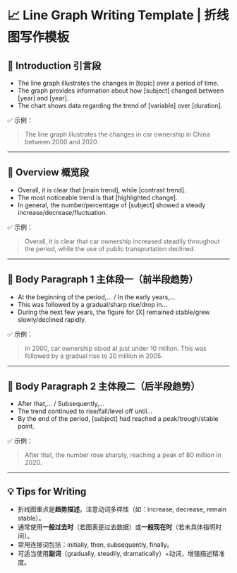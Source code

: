# 📈 Line Graph Writing Template | 折线图写作模板

## 🔹 Introduction 引言段

- The line graph illustrates the changes in [topic] over a period of time.
- The graph provides information about how [subject] changed between [year] and [year].
- The chart shows data regarding the trend of [variable] over [duration].

✅ 示例：
> The line graph illustrates the changes in car ownership in China between 2000 and 2020.

---

## 🔹 Overview 概览段

- Overall, it is clear that [main trend], while [contrast trend].
- The most noticeable trend is that [highlighted change].
- In general, the number/percentage of [subject] showed a steady increase/decrease/fluctuation.

✅ 示例：
> Overall, it is clear that car ownership increased steadily throughout the period, while the use of public transportation declined.

---

## 🔹 Body Paragraph 1 主体段一（前半段趋势）

- At the beginning of the period,... / In the early years,...
- This was followed by a gradual/sharp rise/drop in...
- During the next few years, the figure for [X] remained stable/grew slowly/declined rapidly.

✅ 示例：
> In 2000, car ownership stood at just under 10 million. This was followed by a gradual rise to 20 million in 2005.

---

## 🔹 Body Paragraph 2 主体段二（后半段趋势）

- After that,... / Subsequently,...
- The trend continued to rise/fall/level off until...
- By the end of the period, [subject] had reached a peak/trough/stable point.

✅ 示例：
> After that, the number rose sharply, reaching a peak of 80 million in 2020.

---

## 💡 Tips for Writing

- 折线图重点是**趋势描述**，注意动词多样性（如：increase, decrease, remain stable）。
- 通常使用**一般过去时**（若图表是过去数据）或**一般现在时**（若未具体指明时间）。
- 常用连接词包括：initially, then, subsequently, finally。
- 可适当使用**副词**（gradually, steadily, dramatically）+动词，增强描述精准度。
